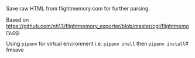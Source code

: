 Save raw HTML from flightmemory.com for further parsing.

Based on https://github.com/nh13/flightmemory_exporter/blob/master/cgi/flightmemory.cgi

Using `pipenv` for virtual environment i.e. `pipenv shell` then `pipenv install`# fmsave
